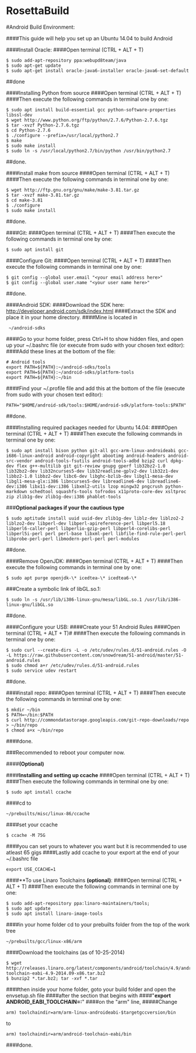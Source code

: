 RosettaBuild
============
#Android Build Environment:

####This guide will help you set up an Ubuntu 14.04 to build Android

####Install Oracle:
####Open terminal (CTRL + ALT + T)

```
$ sudo add-apt-repository ppa:webupd8team/java
$ sudo apt-get update
$ sudo apt-get install oracle-java6-installer oracle-java6-set-default
```
##done

####Installing Python from source
####Open terminal (CTRL + ALT + T)
####Then execute the following commands in terminal one by one:
```
$ sudo apt install build-essential gcc python-software-properties libssl-dev
$ wget http://www.python.org/ftp/python/2.7.6/Python-2.7.6.tgz
$ tar -xvzf Python-2.7.6.tgz
$ cd Python-2.7.6
$ ./configure --prefix=/usr/local/python2.7
$ make
$ sudo make install
$ sudo ln -s /usr/local/python2.7/bin/python /usr/bin/python2.7
```

##done.

####install make from source
####Open terminal (CTRL + ALT + T)
####Then execute the following commands in terminal one by one:
```
$ wget http://ftp.gnu.org/gnu/make/make-3.81.tar.gz
$ tar -xvzf make-3.81.tar.gz
$ cd make-3.81
$ ./configure
$ sudo make install
```

##done.

####Git:
####Open terminal (CTRL + ALT + T)
####Then execute the following commands in terminal one by one:
```
$ sudo apt install git
```
####Configure Git:
####Open terminal (CTRL + ALT + T)
####Then execute the following commands in terminal one by one:
```
$ git config --global user.email "<your email address here>"
$ git config --global user.name "<your user name here>"
```
##done.

####Android SDK:
####Download the SDK here: http://developer.android.com/sdk/index.html
####Extract the SDK and place it in your home directory.
####Mine is located in
```
 ~/android-sdks
```
####Go to your home folder, press Ctrl+H to show hidden files, and open up your ~/.bashrc file (or execute from sudo with your chosen text editor):
####Add these lines at the bottom of the file:
```
# Android tools
export PATH=${PATH}:~/android-sdks/tools
export PATH=${PATH}:~/android-sdks/platform-tools
export PATH=${PATH}:~/bin
```
####Find your ~/.profile file and add this at the bottom of the file (execute from sudo with your chosen text editor):
```
PATH="$HOME/android-sdk/tools:$HOME/android-sdk/platform-tools:$PATH"
```
##done.

####Installing required packages needed for Ubuntu 14.04:
####Open terminal (CTRL + ALT + T)
####Then execute the following commands in terminal one by one:
```
$ sudo apt install bison python git-all gcc-arm-linux-androideabi gcc-i686-linux-android android-copyright abootimg android-headers android-src-vendor android-tools-fsutils android-tools-adbd bzip2 curl dpkg-dev flex g++-multilib git git-review gnupg gperf lib32bz2-1.0 lib32bz2-dev lib32ncurses5-dev lib32readline-gplv2-dev lib32z1-dev libbz2-1.0 libbz2-dev libc6-dev libghc-bzlib-dev libgl1-mesa-dev libgl1-mesa-glx:i386 libncurses5-dev libreadline6-dev libreadline6-dev:i386 libx11-dev:i386 libxml2-utils lzop mingw32 pngcrush python-markdown schedtool squashfs-tools tofrodos x11proto-core-dev xsltproc zip zlib1g-dev zlib1g-dev:i386 phablet-tools
```
###**Optional packages if your the cautious type**
```
$ sudo aptitude install uuid uuid-dev zlib1g-dev liblz-dev liblzo2-2 liblzo2-dev libperl-dev libperl-apireference-perl libperl5.18 libperl6-caller-perl libperlio-gzip-perl libperl4-corelibs-perl libperl5i-perl perl perl-base libxml-perl libfile-find-rule-perl-perl libprobe-perl-perl libmodern-perl-perl perl-modules  
```
##done.

####Remove OpenJDK:
####Open terminal (CTRL + ALT + T)
####Then execute the following commands in terminal one by one:
```
$ sudo apt purge openjdk-\* icedtea-\* icedtea6-\*
```
###Create a symbolic link of libGL.so.1:
```
$ sudo ln -s /usr/lib/i386-linux-gnu/mesa/libGL.so.1 /usr/lib/i386-linux-gnu/libGL.so
```
##done.

####Configure your USB:
####Create your 51 Android Rules
####Open terminal (CTRL + ALT + T)# 
####Then execute the following commands in terminal one by one:
```
$ sudo curl --create-dirs -L -o /etc/udev/rules.d/51-android.rules -O -L https://raw.githubusercontent.com/snowdream/51-android/master/51-android.rules
$ sudo chmod a+r /etc/udev/rules.d/51-android.rules
$ sudo service udev restart
```
##done.

####install repo:
####Open terminal (CTRL + ALT + T)
####Then execute the following commands in terminal one by one:
```
$ mkdir ~/bin
$ PATH=~/bin:$PATH
$ curl http://commondatastorage.googleapis.com/git-repo-downloads/repo > ~/bin/repo
$ chmod a+x ~/bin/repo
```
####done.

###Recommended to reboot your computer now. 

####**(Optional)**

####**Installing and setting up ccache**
####Open terminal (CTRL + ALT + T)
####Then execute the following commands in terminal one by one:
```
$ sudo apt install ccache
```
####cd to 
```
~/prebuilts/misc/linux-86/ccache
```
####set your ccache 
```
$ ccache -M 75G 
```
####you can set yours to whatever you want but it is recommended to use atleast 65 gigs
####Lastly add ccache to your export at the end of your ~/.bashrc file
```
export USE_CCACHE=1
```
####**To use Linaro Toolchains **(optional)**:
####Open terminal (CTRL + ALT + T)
####Then execute the following commands in terminal one by one:
```
$ sudo add-apt-repository ppa:linaro-maintainers/tools; 
$ sudo apt update
$ sudo apt install linaro-image-tools
```
####in your home folder cd to your prebuilts folder from the top of the work tree
```
~/prebuilts/gcc/linux-x86/arm
```
####Download the toolchains (as of 10-25-2014)
```
$ wget http://releases.linaro.org/latest/components/android/toolchain/4.9/android-toolchain-eabi-4.9-2014.09-x86.tar.bz2
$ bunzip2 *.tar.bz2; tar -xvf *.tar
```
####then inside your home folder, goto your build folder and open the envsetup.sh file 
####after the section that begins with 
####"**export ANDROID_EABI_TOOLCHAIN=:**" 
####on the "arm" line, 
#####Change 
```
arm) toolchaindir=arm/arm-linux-androideabi-$targetgccversion/bin
```
to 
```
arm) toolchaindir=arm/android-toolchain-eabi/bin
```
####done.
